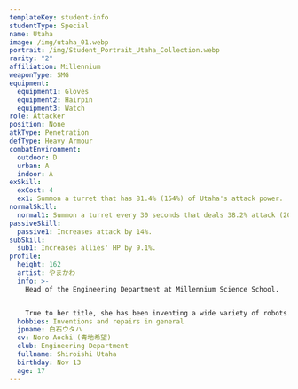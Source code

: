 ```yaml
---
templateKey: student-info
studentType: Special
name: Utaha
image: /img/utaha_01.webp
portrait: /img/Student_Portrait_Utaha_Collection.webp
rarity: "2"
affiliation: Millennium
weaponType: SMG
equipment:
  equipment1: Gloves
  equipment2: Hairpin
  equipment3: Watch
role: Attacker
position: None
atkType: Penetration
defType: Heavy Armour
combatEnvironment:
  outdoor: D
  urban: A
  indoor: A
exSkill:
  exCost: 4
  ex1: Summon a turret that has 81.4% (154%) of Utaha's attack power.
normalSkill:
  normal1: Summon a turret every 30 seconds that deals 38.2% attack (20 seconds).
passiveSkill:
  passive1: Increases attack by 14%.
subSkill:
  sub1: Increases allies' HP by 9.1%.
profile:
  height: 162
  artist: やまかわ
  info: >-
    Head of the Engineering Department at Millennium Science School.


    True to her title, she has been inventing a wide variety of robots. In particular, the robot she always carries with her, Rai-chan, is said to have a fighting ability that rivals that of hundreds of PMC combat automatons.
  hobbies: Inventions and repairs in general
  jpname: 白石ウタハ
  cv: Noro Aochi (青地希望)
  club: Engineering Department
  fullname: Shiroishi Utaha
  birthday: Nov 13
  age: 17
---
```

